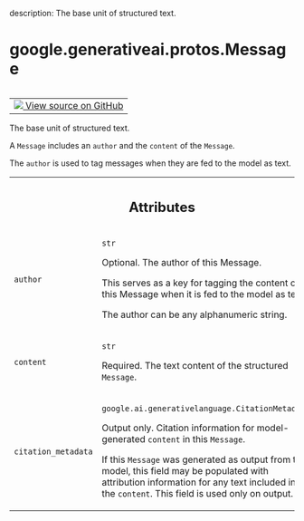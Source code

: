description: The base unit of structured text.

<div itemscope itemtype="http://developers.google.com/ReferenceObject">
<meta itemprop="name" content="google.generativeai.protos.Message" />
<meta itemprop="path" content="Stable" />
</div>

# google.generativeai.protos.Message

<!-- Insert buttons and diff -->

<table class="tfo-notebook-buttons tfo-api nocontent" align="left">
<td>
  <a target="_blank" href="https://github.com/googleapis/google-cloud-python/tree/main/packages/google-ai-generativelanguage/google/ai/generativelanguage_v1beta/types/discuss_service.py#L163-L211">
    <img src="https://www.tensorflow.org/images/GitHub-Mark-32px.png" />
    View source on GitHub
  </a>
</td>
</table>



The base unit of structured text.

<!-- Placeholder for "Used in" -->

A ``Message`` includes an ``author`` and the ``content`` of the
``Message``.

The ``author`` is used to tag messages when they are fed to the
model as text.





<!-- Tabular view -->
 <table class="responsive fixed orange">
<colgroup><col width="214px"><col></colgroup>
<tr><th colspan="2"><h2 class="add-link">Attributes</h2></th></tr>

<tr>
<td>

`author`<a id="author"></a>

</td>
<td>

`str`

Optional. The author of this Message.

This serves as a key for tagging
the content of this Message when it is fed to
the model as text.

The author can be any alphanumeric string.

</td>
</tr><tr>
<td>

`content`<a id="content"></a>

</td>
<td>

`str`

Required. The text content of the structured ``Message``.

</td>
</tr><tr>
<td>

`citation_metadata`<a id="citation_metadata"></a>

</td>
<td>

`google.ai.generativelanguage.CitationMetadata`

Output only. Citation information for model-generated
``content`` in this ``Message``.

If this ``Message`` was generated as output from the model,
this field may be populated with attribution information for
any text included in the ``content``. This field is used
only on output.


</td>
</tr>
</table>



